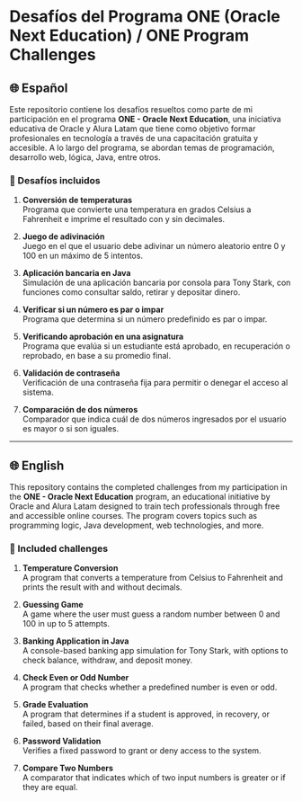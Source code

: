 # Desafíos del Programa ONE (Oracle Next Education) / ONE Program Challenges

## 🌐 Español

Este repositorio contiene los desafíos resueltos como parte de mi participación en el programa **ONE - Oracle Next Education**, una iniciativa educativa de Oracle y Alura Latam que tiene como objetivo formar profesionales en tecnología a través de una capacitación gratuita y accesible. A lo largo del programa, se abordan temas de programación, desarrollo web, lógica, Java, entre otros.

### 📌 Desafíos incluidos

1. **Conversión de temperaturas**  
   Programa que convierte una temperatura en grados Celsius a Fahrenheit e imprime el resultado con y sin decimales.

2. **Juego de adivinación**  
   Juego en el que el usuario debe adivinar un número aleatorio entre 0 y 100 en un máximo de 5 intentos.

3. **Aplicación bancaria en Java**  
   Simulación de una aplicación bancaria por consola para Tony Stark, con funciones como consultar saldo, retirar y depositar dinero.

4. **Verificar si un número es par o impar**  
   Programa que determina si un número predefinido es par o impar.

5. **Verificando aprobación en una asignatura**  
   Programa que evalúa si un estudiante está aprobado, en recuperación o reprobado, en base a su promedio final.

6. **Validación de contraseña**  
   Verificación de una contraseña fija para permitir o denegar el acceso al sistema.

7. **Comparación de dos números**  
   Comparador que indica cuál de dos números ingresados por el usuario es mayor o si son iguales.

---

## 🌐 English

This repository contains the completed challenges from my participation in the **ONE - Oracle Next Education** program, an educational initiative by Oracle and Alura Latam designed to train tech professionals through free and accessible online courses. The program covers topics such as programming logic, Java development, web technologies, and more.

### 📌 Included challenges

1. **Temperature Conversion**  
   A program that converts a temperature from Celsius to Fahrenheit and prints the result with and without decimals.

2. **Guessing Game**  
   A game where the user must guess a random number between 0 and 100 in up to 5 attempts.

3. **Banking Application in Java**  
   A console-based banking app simulation for Tony Stark, with options to check balance, withdraw, and deposit money.

4. **Check Even or Odd Number**  
   A program that checks whether a predefined number is even or odd.

5. **Grade Evaluation**  
   A program that determines if a student is approved, in recovery, or failed, based on their final average.

6. **Password Validation**  
   Verifies a fixed password to grant or deny access to the system.

7. **Compare Two Numbers**  
   A comparator that indicates which of two input numbers is greater or if they are equal.
